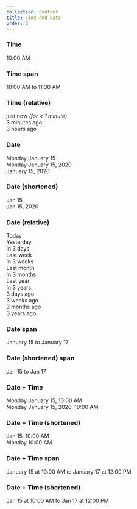 ```yaml
---
collection: Content
title: Time and date
order: 5
---
```


### Time
10:00 AM

### Time span
10:00 AM to 11:30 AM

### Time (relative)
just now *(for < 1 minute)* <br/>
3 minutes ago <br/>
3 hours ago <br/>

### Date
Monday January 15 <br/>
Monday January 15, 2020 <br/>
January 15, 2020 <br/>

### Date (shortened)
Jan 15 <br/>
Jan 15, 2020 <br/>

### Date (relative)
Today <br/>
Yesterday <br/>
In 3 days <br/>
Last week <br/>
In 3 weeks <br/>
Last month <br/>
In 3 months <br/>
Last year <br/>
In 3 years <br/>
3 days ago <br/>
3 weeks ago <br/>
3 months ago <br/>
3 years ago <br/>

### Date span
January 15 to January 17

### Date (shortened) span
Jan 15 to Jan 17

### Date + Time
Monday January 15, 10:00 AM <br/>
Monday January 15, 2020, 10:00 AM

### Date + Time (shortened)
Jan 15, 10:00 AM <br/>
Monday 10:00 AM

### Date + Time span
January 15 at 10:00 AM to January 17 at 12:00 PM

### Date + Time (shortened)
Jan 15 at 10:00 AM to Jan 17 at 12:00 PM
